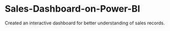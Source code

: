 # Sales-Dashboard-on-Power-BI
Created an interactive dashboard for better understanding of sales records.
